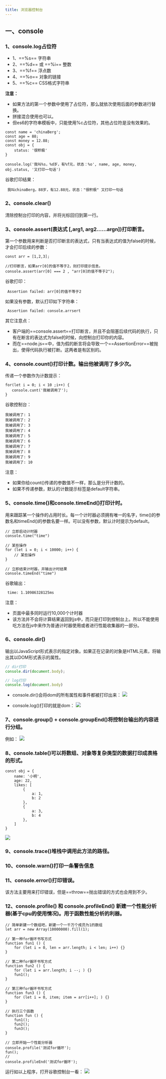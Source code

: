 ```yaml
---
title: 浏览器控制台 
---
```


## 一、console

### 1、console.log占位符
* 1、==%s== 字符串
* 2、==%d== 或 ==%i== 整数
* 3、==%f== 浮点数
* 4、==%o== 对象的链接
* 5、==%c== CSS格式字符串

**注意：**
* 如果方法的第一个参数中使用了占位符，那么就依次使用后面的参数进行替换。
* 拼接混合使用也可以。
* 但es6的字符串模板中，只能使用%c占位符，其他占位符是没有效果的。


```js?linenums
const name = 'chinaBerg';
const age = 88;
const money = 12.88;
const obj = {
    status: '很积极'
}

console.log('我叫%s，%d岁，有%f元，状态：%o', name, age, money, obj.status, '又打印一句话')
```

谷歌打印结果：

     我叫chinaBerg，88岁，有12.88元，状态："很积极" 又打印一句话

### 2、console.clear()

清除控制台打印的内容，并将光标回归到第一行。

### 3、console.assert(表达式 [,arg1, arg2……argn])打印断言。

第一个参数用来判断是否打印断言的表达式，只有当表达式的值为false的时候，才会打印后续的参数：

```js?linenums
const arr = [1,2,3];

//打印断言，如果arr[0]的值不等于2，则打印提示信息。
console.assert(arr[0] === 2 , "arr[0]的值不等于2");
```
谷歌打印：

     Assertion failed: arr[0]的值不等于2
	 
如果没有参数，默认打印如下字符串：

     Assertion failed: console.arrsert
	
其它注意点：
   * 客户端的==console.assert==打印断言，并且不会阻塞后续代码的执行，只有在断言的表达式为false的时候，向控制台打印你的内容。
   * 而在==node.js==中，值为假的断言将会导致一个==AssertionError==被抛出，使得代码执行被打断。这两者是有区别的。

### 4、console.count()打印计数。输出他被调用了多少次。

传递一个参数作为计数提示：

```js?linenums
for(let i = 0; i < 10 ;i++) {
   console.cunt('我被调用了');
}
```

谷歌控制台：

	我被调用了: 1
	我被调用了: 2
	我被调用了: 3
	我被调用了: 4
	我被调用了: 5
	我被调用了: 6
	我被调用了: 7
	我被调用了: 8
	我被调用了: 9
	我被调用了: 10
	
注意：
 * 如果你给count()传递的参数值不一样，那么是分开计数的。
 * 如果不传递参数，默认的计数提示标签是default字符串。

### 5、console.time()和console.timeEnd()打印计时。

用来跟踪某一个操作的占用时长。每一个计时器必须拥有唯一的名字，time()的参数名和timeEnd()的参数名要一样。可以没有参数，默认计时提示为default。

```js?linenums
// 立即启动计时器
console.time("time")

// 某些操作
for (let i = 0; i < 10000; i++) {
    // 某些操作				
}

// 立即结束计时器，并输出计时结果
console.timeEnd("time")
```

谷歌输出：
   
     time: 1.10986328125ms
	 

注意：

* 页面中最多同时运行10,000个计时器
* 该方法并不会将计算结果返回到js中，而只是打印到控制台上。所以不能使用吃方法在js中来作为普通计时器使用或者进行性能收集器的一部分。


### 6、console.dir()
 
 输出以JavaScript形式表示的指定对象。如果正在记录的对象是HTML元素，将输出其以DOM形式表示的属性。
 
 ```js
 // dir打印
console.dir(document.body);

// log打印
console.log(document.body)
 ```
 * console.dir()会将dom的所有属性和事件都被打印出来：
 ![](./images/1538029653802.png)
 
 * console.log()打印的就是dom：
![](./images/1538029687556.png)

### 7、console.group() + console.groupEnd()将控制台输出的内容进行分组。
例如：
![](./images/1538030201667.png)

### 8、console.table()可以将数组、对象等复杂类型的数据打印成表格的形式。

```js?linenums
const obj = {
    name: '小明',
    age: 22,
    likes: [
        {
            a: 1,
            b: 2
        },
        {
            a: 3,
            b: 4
        },
    ]
}
```
![](./images/1538030305579.png)

### 9、console.trace()堆栈中调用此方法的路径。

### 10、console.warn()打印一条警告信息

### 11、console.error()打印错误。

该方法主要用来打印错误，但是==throw==抛出错误的方式也会用到不少。

### 12、console.profile() 和 console.profileEnd() 新建一个性能分析器(基于cpu的使用情况)。用于函数性能分析的利器。

```js?linenums
// 简单新建一个数组吧，新建一个一千万个成员为1的数组
let arr = new Array(10000000).fill(1);
				
// 第一种for循环书写方式				
function fun1 () {
    for (let i = 0, len = arr.length; i < len; i++) {}
}

// 第二种for循环书写方式				
function fun2 () {
    for (let i = arr.length; i --; ) {}
    fun1();
}

// 第三种for循环书写方式		
function fun3 () {
    for (let i = 0, item; item = arr[i++]; ) {}
}

// 执行三个函数		
function fun () {
    fun1();
    fun2();
    fun3();
}

// 立即开始一个性能分析器
console.profile('测试for循环');
fun();
//
console.profileEnd('测试for循环');
```

运行如以上程序，打开谷歌控制台一看：
![](./images/1538031165063.png)
